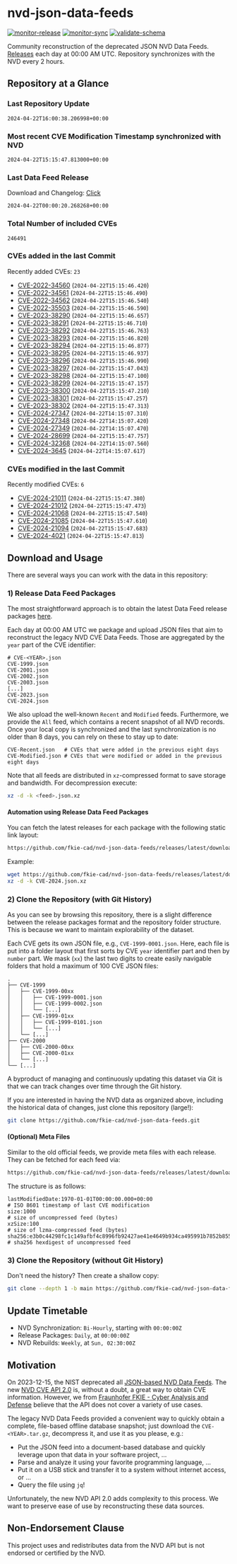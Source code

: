 # nvd-json-data-feeds

[![monitor-release](https://github.com/fkie-cad/nvd-json-data-feeds/actions/workflows/monitor_release.yml/badge.svg)](https://github.com/fkie-cad/nvd-json-data-feeds/actions/workflows/monitor_release.yml)
[![monitor-sync](https://github.com/fkie-cad/nvd-json-data-feeds/actions/workflows/monitor_sync.yml/badge.svg)](https://github.com/fkie-cad/nvd-json-data-feeds/actions/workflows/monitor_sync.yml)
[![validate-schema](https://github.com/fkie-cad/nvd-json-data-feeds/actions/workflows/validate_schema.yml/badge.svg)](https://github.com/fkie-cad/nvd-json-data-feeds/actions/workflows/validate_schema.yml)

Community reconstruction of the deprecated JSON NVD Data Feeds.
[Releases](https://github.com/fkie-cad/nvd-json-data-feeds/releases/latest) each day at 00:00 AM UTC.
Repository synchronizes with the NVD every 2 hours.

## Repository at a Glance

### Last Repository Update

```plain
2024-04-22T16:00:38.206998+00:00
```

### Most recent CVE Modification Timestamp synchronized with NVD

```plain
2024-04-22T15:15:47.813000+00:00
```

### Last Data Feed Release

Download and Changelog: [Click](https://github.com/fkie-cad/nvd-json-data-feeds/releases/latest)

```plain
2024-04-22T00:00:20.268268+00:00
```

### Total Number of included CVEs

```plain
246491
```

### CVEs added in the last Commit

Recently added CVEs: `23`

- [CVE-2022-34560](CVE-2022/CVE-2022-345xx/CVE-2022-34560.json) (`2024-04-22T15:15:46.420`)
- [CVE-2022-34561](CVE-2022/CVE-2022-345xx/CVE-2022-34561.json) (`2024-04-22T15:15:46.490`)
- [CVE-2022-34562](CVE-2022/CVE-2022-345xx/CVE-2022-34562.json) (`2024-04-22T15:15:46.540`)
- [CVE-2022-35503](CVE-2022/CVE-2022-355xx/CVE-2022-35503.json) (`2024-04-22T15:15:46.590`)
- [CVE-2023-38290](CVE-2023/CVE-2023-382xx/CVE-2023-38290.json) (`2024-04-22T15:15:46.657`)
- [CVE-2023-38291](CVE-2023/CVE-2023-382xx/CVE-2023-38291.json) (`2024-04-22T15:15:46.710`)
- [CVE-2023-38292](CVE-2023/CVE-2023-382xx/CVE-2023-38292.json) (`2024-04-22T15:15:46.763`)
- [CVE-2023-38293](CVE-2023/CVE-2023-382xx/CVE-2023-38293.json) (`2024-04-22T15:15:46.820`)
- [CVE-2023-38294](CVE-2023/CVE-2023-382xx/CVE-2023-38294.json) (`2024-04-22T15:15:46.877`)
- [CVE-2023-38295](CVE-2023/CVE-2023-382xx/CVE-2023-38295.json) (`2024-04-22T15:15:46.937`)
- [CVE-2023-38296](CVE-2023/CVE-2023-382xx/CVE-2023-38296.json) (`2024-04-22T15:15:46.990`)
- [CVE-2023-38297](CVE-2023/CVE-2023-382xx/CVE-2023-38297.json) (`2024-04-22T15:15:47.043`)
- [CVE-2023-38298](CVE-2023/CVE-2023-382xx/CVE-2023-38298.json) (`2024-04-22T15:15:47.100`)
- [CVE-2023-38299](CVE-2023/CVE-2023-382xx/CVE-2023-38299.json) (`2024-04-22T15:15:47.157`)
- [CVE-2023-38300](CVE-2023/CVE-2023-383xx/CVE-2023-38300.json) (`2024-04-22T15:15:47.210`)
- [CVE-2023-38301](CVE-2023/CVE-2023-383xx/CVE-2023-38301.json) (`2024-04-22T15:15:47.257`)
- [CVE-2023-38302](CVE-2023/CVE-2023-383xx/CVE-2023-38302.json) (`2024-04-22T15:15:47.313`)
- [CVE-2024-27347](CVE-2024/CVE-2024-273xx/CVE-2024-27347.json) (`2024-04-22T14:15:07.310`)
- [CVE-2024-27348](CVE-2024/CVE-2024-273xx/CVE-2024-27348.json) (`2024-04-22T14:15:07.420`)
- [CVE-2024-27349](CVE-2024/CVE-2024-273xx/CVE-2024-27349.json) (`2024-04-22T14:15:07.470`)
- [CVE-2024-28699](CVE-2024/CVE-2024-286xx/CVE-2024-28699.json) (`2024-04-22T15:15:47.757`)
- [CVE-2024-32368](CVE-2024/CVE-2024-323xx/CVE-2024-32368.json) (`2024-04-22T14:15:07.560`)
- [CVE-2024-3645](CVE-2024/CVE-2024-36xx/CVE-2024-3645.json) (`2024-04-22T14:15:07.617`)


### CVEs modified in the last Commit

Recently modified CVEs: `6`

- [CVE-2024-21011](CVE-2024/CVE-2024-210xx/CVE-2024-21011.json) (`2024-04-22T15:15:47.380`)
- [CVE-2024-21012](CVE-2024/CVE-2024-210xx/CVE-2024-21012.json) (`2024-04-22T15:15:47.473`)
- [CVE-2024-21068](CVE-2024/CVE-2024-210xx/CVE-2024-21068.json) (`2024-04-22T15:15:47.540`)
- [CVE-2024-21085](CVE-2024/CVE-2024-210xx/CVE-2024-21085.json) (`2024-04-22T15:15:47.610`)
- [CVE-2024-21094](CVE-2024/CVE-2024-210xx/CVE-2024-21094.json) (`2024-04-22T15:15:47.683`)
- [CVE-2024-4021](CVE-2024/CVE-2024-40xx/CVE-2024-4021.json) (`2024-04-22T15:15:47.813`)


## Download and Usage

There are several ways you can work with the data in this repository:

### 1) Release Data Feed Packages

The most straightforward approach is to obtain the latest Data Feed release packages [here](https://github.com/fkie-cad/nvd-json-data-feeds/releases/latest).

Each day at 00:00 AM UTC we package and upload JSON files that aim to reconstruct the legacy NVD CVE Data Feeds.
Those are aggregated by the `year` part of the CVE identifier:

```
# CVE-<YEAR>.json
CVE-1999.json
CVE-2001.json
CVE-2002.json
CVE-2003.json
[...]
CVE-2023.json
CVE-2024.json
```

We also upload the well-known `Recent` and `Modified` feeds.
Furthermore, we provide the `All` feed, which contains a recent snapshot of all NVD records.
Once your local copy is synchronized and the last synchronization is no older than 8 days, you can rely on these to stay up to date:

```plain
CVE-Recent.json   # CVEs that were added in the previous eight days
CVE-Modified.json # CVEs that were modified or added in the previous eight days
```

Note that all feeds are distributed in `xz`-compressed format to save storage and bandwidth.
For decompression execute:

```sh
xz -d -k <feed>.json.xz
```

#### Automation using Release Data Feed Packages

You can fetch the latest releases for each package with the following static link layout:

```sh
https://github.com/fkie-cad/nvd-json-data-feeds/releases/latest/download/CVE-<YEAR>.json.xz
```

Example:

```sh
wget https://github.com/fkie-cad/nvd-json-data-feeds/releases/latest/download/CVE-2024.json.xz
xz -d -k CVE-2024.json.xz
```

### 2) Clone the Repository (with Git History)

As you can see by browsing this repository, there is a slight difference between the release packages format and the repository folder structure.
This is because we want to maintain explorability of the dataset.

Each CVE gets its own JSON file, e.g., `CVE-1999-0001.json`.
Here, each file is put into a folder layout that first sorts by CVE `year` identifier part and then by `number` part.
We mask (`xx`) the last two digits to create easily navigable folders that hold a maximum of 100 CVE JSON files:

```plain
.
├── CVE-1999
│   ├── CVE-1999-00xx
│   │   ├── CVE-1999-0001.json
│   │   ├── CVE-1999-0002.json
│   │   └── [...]
│   ├── CVE-1999-01xx
│   │   ├── CVE-1999-0101.json
│   │   └── [...]
│   └── [...]
├── CVE-2000
│   ├── CVE-2000-00xx
│   ├── CVE-2000-01xx
│   └── [...]
└── [...]
```

A byproduct of managing and continuously updating this dataset via Git is that we can track changes over time through the Git history.

If you are interested in having the NVD data as organized above, including the historical data of changes, just clone this repository (large!):

```sh
git clone https://github.com/fkie-cad/nvd-json-data-feeds.git
```

#### (Optional) Meta Files

Similar to the old official feeds, we provide meta files with each release. They can be fetched for each feed via:

```sh
https://github.com/fkie-cad/nvd-json-data-feeds/releases/latest/download/CVE-<YEAR>.meta
```

The structure is as follows:

```plain
lastModifiedDate:1970-01-01T00:00:00.000+00:00                          # ISO 8601 timestamp of last CVE modification
size:1000                                                               # size of uncompressed feed (bytes)
xzSize:100                                                              # size of lzma-compressed feed (bytes)
sha256:e3b0c44298fc1c149afbf4c8996fb92427ae41e4649b934ca495991b7852b855 # sha256 hexdigest of uncompressed feed
```

### 3) Clone the Repository (without Git History)

Don't need the history? Then create a shallow copy:

```sh
git clone --depth 1 -b main https://github.com/fkie-cad/nvd-json-data-feeds.git
```


## Update Timetable

* NVD Synchronization: `Bi-Hourly`, starting with `00:00:00Z`
* Release Packages: `Daily`, at `00:00:00Z`
* NVD Rebuilds: `Weekly`, at `Sun, 02:30:00Z`


## Motivation

On 2023-12-15, the NIST deprecated all [JSON-based NVD Data Feeds](https://nvd.nist.gov/vuln/data-feeds#divRetirementBanner-1).
The new [NVD CVE API 2.0](https://nvd.nist.gov/developers/vulnerabilities) is, without a doubt, a great way to obtain CVE information.
However, we from [Fraunhofer FKIE - Cyber Analysis and Defense](https://www.fkie.fraunhofer.de/en/departments/cad.html) believe that the API does not cover a variety of use cases.

The legacy NVD Data Feeds provided a convenient way to quickly obtain a complete, file-based offline database snapshot; just download the `CVE-<YEAR>.tar.gz`, decompress it, and use it as you please, e.g.:

- Put the JSON feed into a document-based database and quickly leverage upon that data in your software project, ...
- Parse and analyze it using your favorite programming language, ...
- Put it on a USB stick and transfer it to a system without internet access, or ...
- Query the file using `jq`!

Unfortunately, the new NVD API 2.0 adds complexity to this process.
We want to preserve ease of use by reconstructing these data sources.

## Non-Endorsement Clause

This project uses and redistributes data from the NVD API but is not endorsed or certified by the NVD.